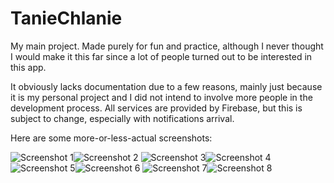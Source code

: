 # TanieChlanie
My main project. Made purely for fun and practice, although I never thought I would make it this far since a lot of people turned out to be interested in this app.

It obviously lacks documentation due to a few reasons, mainly just because it is my personal project and I did not intend to involve more people in the development process.
All services are provided by Firebase, but this is subject to change, especially with notifications arrival.

Here are some more-or-less-actual screenshots:

![Screenshot 1](assets/1.jpg)![Screenshot 2](assets/2.jpg)
![Screenshot 3](assets/3.jpg)![Screenshot 4](assets/4.jpg)
![Screenshot 5](assets/5.jpg)![Screenshot 6](assets/8.jpg)
![Screenshot 7](assets/7.jpg)![Screenshot 8](assets/6.jpg)
